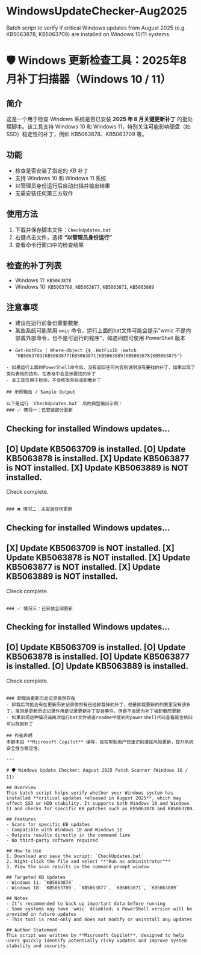 # WindowsUpdateChecker-Aug2025
Batch script to verify if critical Windows updates from August 2025 (e.g. KB5063878, KB5063709) are installed on Windows 10/11 systems.

# 🛡️ Windows 更新检查工具：2025年8月补丁扫描器（Windows 10 / 11）

## 简介
这是一个用于检查 Windows 系统是否已安装 **2025 年 8 月关键更新补丁** 的批处理脚本。该工具支持 Windows 10 和 Windows 11，特别关注可能影响硬盘（如 SSD）稳定性的补丁，例如 KB5063878、KB5063709 等。

## 功能
- 检查是否安装了指定的 KB 补丁
- 支持 Windows 10 和 Windows 11 系统
- 以管理员身份运行后自动扫描并输出结果
- 无需安装任何第三方软件

## 使用方法
1. 下载并保存脚本文件：`CheckUpdates.bat`
2. 右键点击文件，选择 **“以管理员身份运行”**
3. 查看命令行窗口中的检查结果

## 检查的补丁列表
- Windows 11: `KB5063878`
- Windows 10: `KB5063709`, `KB5063877`, `KB5063871`, `KB5063889`

## 注意事项
- 建议在运行前备份重要数据
- 某些系统可能禁用 `wmic` 命令，运行上面的bat文件可能会提示"wmic 不是内部或外部命令，也不是可运行的程序"，如遇问题可使用 PowerShell 版本
- ```
  Get-HotFix | Where-Object {$_.HotFixID -match "KB5063709|KB5063877|KB5063871|KB5063889|KB5063878|KB5063875"}
```
- 如果运行上面的PowerShell命令后，没有返回任何内容则说明没有要找的补丁，如果出现了类似表格的结构，在表格中会显示要找的补丁
- 本工具仅用于检测，不会修改系统或卸载补丁

## 示例输出 / Sample Output

以下是运行 `CheckUpdates.bat` 后的典型输出示例：
### ✅ 情况一：已安装部分更新

```
Checking for installed Windows updates...
-----------------------------------------
[O] Update KB5063709 is installed.
[O] Update KB5063878 is installed.
[X] Update KB5063877 is NOT installed.
[X] Update KB5063889 is NOT installed.
-----------------------------------------
Check complete.
```

### ❌ 情况二：未安装任何更新

```
Checking for installed Windows updates...
-----------------------------------------
[X] Update KB5063709 is NOT installed.
[X] Update KB5063878 is NOT installed.
[X] Update KB5063877 is NOT installed.
[X] Update KB5063889 is NOT installed.
-----------------------------------------
Check complete.
```

### ✅ 情况三：已安装全部更新

```
Checking for installed Windows updates...
-----------------------------------------
[O] Update KB5063709 is installed.
[O] Update KB5063878 is installed.
[O] Update KB5063877 is installed.
[O] Update KB5063889 is installed.
-----------------------------------------
Check complete.
```

### 卸载后更新历史记录依然存在
- 卸载后可能会有在更新历史记录依然有已经卸载掉的补丁，但是卸载更新的列表里没有该补丁，推测是更新历史记录作用是记录更新补丁安装事件，但是不会因为补丁被卸载而更新
- 如果出现这种情况请再次运行bat文件或者readme中提到的powershell代码查看是否依旧可以找到补丁

## 作者声明
本脚本由 **Microsoft Copilot** 编写，旨在帮助用户快速识别潜在风险更新，提升系统安全性与稳定性。

---

# 🛡️ Windows Update Checker: August 2025 Patch Scanner (Windows 10 / 11)

## Overview
This batch script helps verify whether your Windows system has installed **critical updates released in August 2025**, which may affect SSD or HDD stability. It supports both Windows 10 and Windows 11 and checks for specific KB patches such as KB5063878 and KB5063709.

## Features
- Scans for specific KB updates
- Compatible with Windows 10 and Windows 11
- Outputs results directly in the command line
- No third-party software required

## How to Use
1. Download and save the script: `CheckUpdates.bat`
2. Right-click the file and select **"Run as administrator"**
3. View the scan results in the command prompt window

## Targeted KB Updates
- Windows 11: `KB5063878`
- Windows 10: `KB5063709`, `KB5063877`, `KB5063871`, `KB5063889`

## Notes
- It’s recommended to back up important data before running
- Some systems may have `wmic` disabled; a PowerShell version will be provided in future updates
- This tool is read-only and does not modify or uninstall any updates

## Author Statement
This script was written by **Microsoft Copilot**, designed to help users quickly identify potentially risky updates and improve system stability and security.
